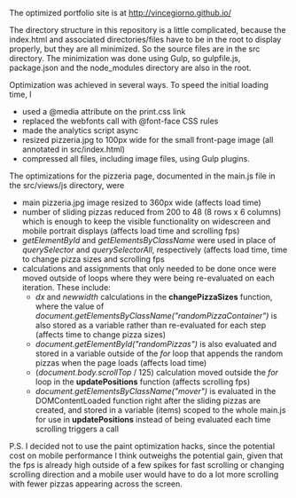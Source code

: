 The optimized portfolio site is at http://vincegiorno.github.io/

The directory structure in this repository is a little complicated, because the index.html and associated directories/files have to be in the root to display properly, but they are all minimized. So the source files are in the src directory. The minimization was done using Gulp, so gulpfile.js, package.json and the node_modules directory are also in the root.

Optimization was achieved in several ways. To speed the initial loading time, I
<ul><li>used a @media attribute on the print.css link</li>
<li>replaced the webfonts call with @font-face CSS rules</li>
<li>made the analytics script async</li>
<li>resized pizzeria.jpg to 100px wide for the small front-page image (all annotated in src/index.html)</li>
<li>compressed all files, including image files, using Gulp plugins.</li></ul>


The optimizations for the pizzeria page, documented in the main.js file in the src/views/js directory, were
<ul><li>main pizzeria.jpg image resized to 360px wide (affects load time)</li>
<li>number of sliding pizzas reduced from 200 to 48 (8 rows x 6 columns) which is enough to keep the visible functionality on widescreen and mobile portrait displays (affects load time and scrolling fps)</li>
<li><em>getElementById</em> and <em>getElementsByClassName</em> were used in place of <em>querySelector</em> and <em>querySelectorAll</em>, respectively (affects load time, time to change pizza sizes and scrolling fps</li>
<li>calculations and assignments that only needed to be done once were moved outside of loops where they were being re-evaluated on each iteration. These include:
<ul><li><em>dx</em> and <em>newwidth</em> calculations in the <b>changePizzaSizes</b> function, where the value of <em>document.getElementsByClassName("randomPizzaContainer")</em> is also stored as a variable rather than re-evaluated for each step (affects time to change pizza sizes)</li>
<li><em>document.getElementById("randomPizzas")</em> is also evaluated and stored in a variable outside of the <em>for</em> loop that appends the random pizzas when the page loads (affects load time)</li>
<li>(<em>document.body.scrollTop</em> / 125) calculation moved outside the <em>for</em> loop in the <b>updatePositions</b> function (affects scrolling fps)</li>
<li><em>document.getElementsByClassName("mover")</em> is evaluated in the DOMContentLoaded function right after the sliding pizzas are created, and stored in a variable (items) scoped to the whole main.js for use in <b>updatePositions</b> instead of being evaluated each time scrolling triggers a call</ul></ul>

P.S. I decided not to use the paint optimization hacks, since the potential cost on mobile performance I think outweighs the potential gain, given that the fps is already high outside of a few spikes for fast scrolling or changing scrolling direction and a mobile user would have to do a lot more scrolling with fewer pizzas appearing across the screen.

